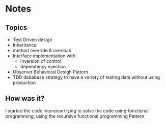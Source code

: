 # Notes

## Topics
* Test Driven design
* Inheritance
* method override & overload
* Interface implementation with
  * inversion of control
  * dependency injection
* Observer Behavioral Desigh Pattern
* TDD dababase strategy to have a variety of testing data without using production

## How was it?
I started the code interview trying to solve the code using functional programming, using the recursive functional programming Pattern